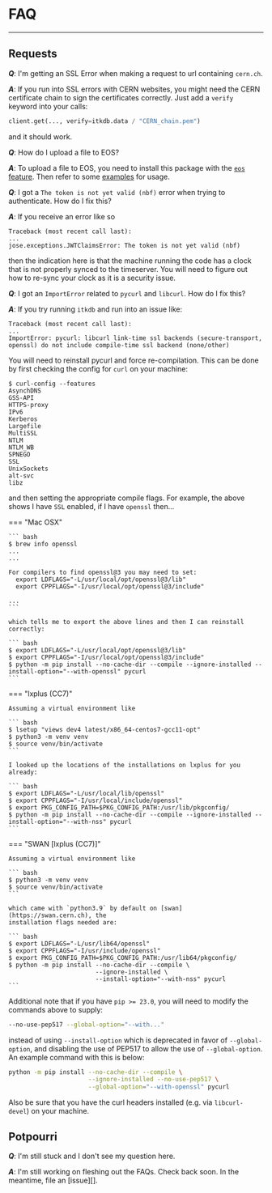# FAQ

---

## Requests

**_Q_**: I'm getting an SSL Error when making a request to url containing
`cern.ch`.

**_A_**: If you run into SSL errors with CERN websites, you might need the CERN
certificate chain to sign the certificates correctly. Just add a `verify`
keyword into your calls:

```py
client.get(..., verify=itkdb.data / "CERN_chain.pem")
```

and it should work.

**_Q_**: How do I upload a file to EOS?

**_A_**: To upload a file to EOS, you need to install this package with the
[`eos` feature](../install.md). Then refer to some [examples](../examples.md)
for usage.

**_Q_**: I got a `The token is not yet valid (nbf)` error when trying to
authenticate. How do I fix this?

**_A_**: If you receive an error like so

```
Traceback (most recent call last):
...
jose.exceptions.JWTClaimsError: The token is not yet valid (nbf)
```

then the indication here is that the machine running the code has a clock that
is not properly synced to the timeserver. You will need to figure out how to
re-sync your clock as it is a security issue.

**_Q_**: I got an `ImportError` related to `pycurl` and `libcurl`. How do I fix
this?

**_A_**: If you try running `itkdb` and run into an issue like:

```
Traceback (most recent call last):
...
ImportError: pycurl: libcurl link-time ssl backends (secure-transport, openssl) do not include compile-time ssl backend (none/other)
```

You will need to reinstall pycurl and force re-compilation. This can be done by
first checking the config for `curl` on your machine:

```shell hl_lines="12"
$ curl-config --features
AsynchDNS
GSS-API
HTTPS-proxy
IPv6
Kerberos
Largefile
MultiSSL
NTLM
NTLM_WB
SPNEGO
SSL
UnixSockets
alt-svc
libz
```

and then setting the appropriate compile flags. For example, the above shows I
have `SSL` enabled, if I have `openssl` then...

=== "Mac OSX"

    ``` bash
    $ brew info openssl
    ...
    ...

    For compilers to find openssl@3 you may need to set:
      export LDFLAGS="-L/usr/local/opt/openssl@3/lib"
      export CPPFLAGS="-I/usr/local/opt/openssl@3/include"

    ...
    ```

    which tells me to export the above lines and then I can reinstall correctly:

    ``` bash
    $ export LDFLAGS="-L/usr/local/opt/openssl@3/lib"
    $ export CPPFLAGS="-I/usr/local/opt/openssl@3/include"
    $ python -m pip install --no-cache-dir --compile --ignore-installed --install-option="--with-openssl" pycurl
    ```

=== "lxplus (CC7)"

    Assuming a virtual environment like

    ``` bash
    $ lsetup "views dev4 latest/x86_64-centos7-gcc11-opt"
    $ python3 -m venv venv
    $ source venv/bin/activate
    ```

    I looked up the locations of the installations on lxplus for you already:

    ``` bash
    $ export LDFLAGS="-L/usr/local/lib/openssl"
    $ export CPPFLAGS="-I/usr/local/include/openssl"
    $ export PKG_CONFIG_PATH=$PKG_CONFIG_PATH:/usr/lib/pkgconfig/
    $ python -m pip install --no-cache-dir --compile --ignore-installed --install-option="--with-nss" pycurl
    ```

=== "SWAN [lxplus (CC7)]"

    Assuming a virtual environment like

    ``` bash
    $ python3 -m venv venv
    $ source venv/bin/activate
    ```

    which came with `python3.9` by default on [swan](https://swan.cern.ch), the
    installation flags needed are:

    ``` bash
    $ export LDFLAGS="-L/usr/lib64/openssl"
    $ export CPPFLAGS="-I/usr/include/openssl"
    $ export PKG_CONFIG_PATH=$PKG_CONFIG_PATH:/usr/lib64/pkgconfig/
    $ python -m pip install --no-cache-dir --compile \
                            --ignore-installed \
                            --install-option="--with-nss" pycurl
    ```

Additional note that if you have `pip >= 23.0`, you will need to modify the
commands above to supply:

```bash
--no-use-pep517 --global-option="--with..."
```

instead of using `--install-option` which is deprecated in favor of
`--global-option`, and disabling the use of PEP517 to allow the use of
`--global-option`. An example command with this is below:

```bash
python -m pip install --no-cache-dir --compile \
                      --ignore-installed --no-use-pep517 \
                      --global-option="--with-openssl" pycurl
```

Also be sure that you have the curl headers installed (e.g. via `libcurl-devel`)
on your machine.

## Potpourri

**_Q_**: I'm still stuck and I don't see my question here.

**_A_**: I'm still working on fleshing out the FAQs. Check back soon. In the
meantime, file an [issue][].
